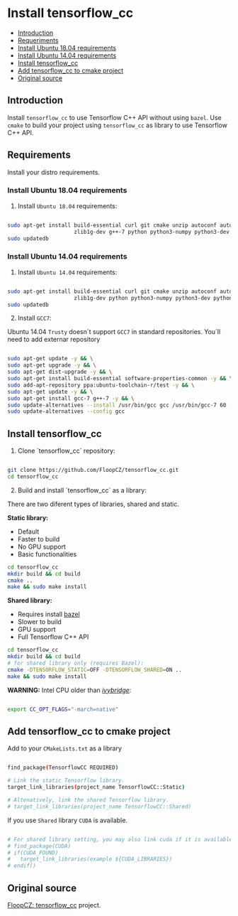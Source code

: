 # Install tensorflow_cc

- [Introduction](#introduction)
- [Requeriments](#requeriments)
- [Install Ubuntu 18.04 requirements](#install-ubuntu-18.04-requirements)
- [Install Ubuntu 14.04 requirements](#install-ubuntu-14.04-requirements)
- [Install tensorflow_cc](#install-tensorflow_cc)
- [Add tensorflow_cc to cmake project](add-tensorflow_cc-to-cmake-project)
- [Original source](#original-source)

## Introduction

Install `tensorflow_cc` to use Tensorflow C++ API without using `bazel`. Use `cmake` to build your project using `tensorflow_cc` as library to use Tensorflow C++ API.

## Requirements

Install your distro requirements.

### Install Ubuntu 18.04 requirements

1. Install `Ubuntu 18.04` requirements:

```bash

sudo apt-get install build-essential curl git cmake unzip autoconf autogen automake libtool mlocate \
                     zlib1g-dev g++-7 python python3-numpy python3-dev python3-pip python3-wheel wget
sudo updatedb

```

### Install Ubuntu 14.04 requirements

1. Install `Ubuntu 14.04` requirements:

```bash

sudo apt-get install build-essential curl git cmake unzip autoconf autogen automake libtool mlocate \
                     zlib1g-dev python python3-numpy python3-dev python3-pip python3-wheel wget
sudo updatedb

```

2. Install `GCC7`:

Ubuntu 14.04 `Trusty` doesn´t support `GCC7` in standard repositories. You´ll need to add externar repository

```bash

sudo apt-get update -y && \
sudo apt-get upgrade -y && \
sudo apt-get dist-upgrade -y && \
sudo apt-get install build-essential software-properties-common -y && \
sudo add-apt-repository ppa:ubuntu-toolchain-r/test -y && \
sudo apt-get update -y && \
sudo apt-get install gcc-7 g++-7 -y && \
sudo update-alternatives --install /usr/bin/gcc gcc /usr/bin/gcc-7 60 --slave /usr/bin/g++ g++ /usr/bin/g++-7 && \
sudo update-alternatives --config gcc

```

## Install tensorflow_cc

1. Clone ´tensorflow_cc` repository:

```bash

git clone https://github.com/FloopCZ/tensorflow_cc.git
cd tensorflow_cc

```

2. Build and install ´tensorflow_cc` as a library:

There are two diferent types of libraries, shared and static.

**Static library:**

- Default
- Faster to build
- No GPU support
- Basic functionalities


```bash
cd tensorflow_cc
mkdir build && cd build
cmake ..
make && sudo make install
```
**Shared library:**

- Requires install [bazel](https://github.com/roboticslab-uc3m/installation-guides/blob/master/install-bazel.md)
- Slower to build
- GPU support
- Full Tensorflow C++ API

```bash
cd tensorflow_cc
mkdir build && cd build
# for shared library only (requires Bazel):
cmake -DTENSORFLOW_STATIC=OFF -DTENSORFLOW_SHARED=ON ..
make && sudo make install
```

**WARNING:** Intel CPU older than *[ivybridge](https://ark.intel.com/es-es/products/codename/29902/Ivy-Bridge)*:
```bash

export CC_OPT_FLAGS="-march=native"

``` 

## Add tensorflow_cc to cmake project


Add to your `CMakeLists.txt` as a library
```bash

find_package(TensorflowCC REQUIRED)

# Link the static Tensorflow library.
target_link_libraries(project_name TensorflowCC::Static)

# Altenatively, link the shared Tensorflow library.
# target_link_libraries(project_name TensorflowCC::Shared)

```

If you use `Shared` library `CUDA` is available.

```bash

# For shared library setting, you may also link cuda if it is available.
# find_package(CUDA)
# if(CUDA_FOUND)
#   target_link_libraries(example ${CUDA_LIBRARIES})
# endif()

```
## Original source

[FloopCZ: tensorflow_cc](https://github.com/FloopCZ/tensorflow_cc) project.
